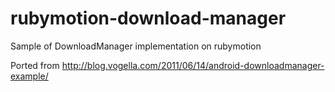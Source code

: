 # rubymotion-download-manager
Sample of DownloadManager implementation on rubymotion

Ported from http://blog.vogella.com/2011/06/14/android-downloadmanager-example/
